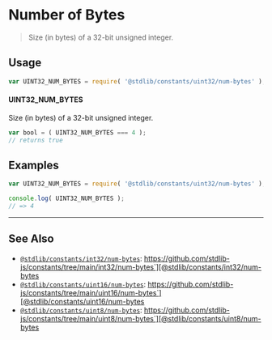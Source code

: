 <!--

@license Apache-2.0

Copyright (c) 2018 The Stdlib Authors.

Licensed under the Apache License, Version 2.0 (the "License");
you may not use this file except in compliance with the License.
You may obtain a copy of the License at

   http://www.apache.org/licenses/LICENSE-2.0

Unless required by applicable law or agreed to in writing, software
distributed under the License is distributed on an "AS IS" BASIS,
WITHOUT WARRANTIES OR CONDITIONS OF ANY KIND, either express or implied.
See the License for the specific language governing permissions and
limitations under the License.

-->

# Number of Bytes

> Size (in bytes) of a 32-bit unsigned integer.

<section class="usage">

## Usage

```javascript
var UINT32_NUM_BYTES = require( '@stdlib/constants/uint32/num-bytes' );
```

#### UINT32_NUM_BYTES

Size (in bytes) of a 32-bit unsigned integer.

```javascript
var bool = ( UINT32_NUM_BYTES === 4 );
// returns true
```

</section>

<!-- /.usage -->

<section class="examples">

## Examples

<!-- TODO: better example -->

<!-- eslint no-undef: "error" -->

```javascript
var UINT32_NUM_BYTES = require( '@stdlib/constants/uint32/num-bytes' );

console.log( UINT32_NUM_BYTES );
// => 4
```

</section>

<!-- /.examples -->

<!-- Section for related `stdlib` packages. Do not manually edit this section, as it is automatically populated. -->

<section class="related">

* * *

## See Also

-   [`@stdlib/constants/int32/num-bytes`][@stdlib/constants/int32/num-bytes]: https://github.com/stdlib-js/constants/tree/main/int32/num-bytes`][@stdlib/constants/int32/num-bytes
-   [`@stdlib/constants/uint16/num-bytes`][@stdlib/constants/uint16/num-bytes]: https://github.com/stdlib-js/constants/tree/main/uint16/num-bytes`][@stdlib/constants/uint16/num-bytes
-   [`@stdlib/constants/uint8/num-bytes`][@stdlib/constants/uint8/num-bytes]: https://github.com/stdlib-js/constants/tree/main/uint8/num-bytes`][@stdlib/constants/uint8/num-bytes

</section>

<!-- /.related -->

<!-- Section for all links. Make sure to keep an empty line after the `section` element and another before the `/section` close. -->

<section class="links">

<!-- <related-links> -->

[@stdlib/constants/int32/num-bytes]: https://github.com/stdlib-js/constants/tree/main/int32/num-bytes

[@stdlib/constants/uint16/num-bytes]: https://github.com/stdlib-js/constants/tree/main/uint16/num-bytes

[@stdlib/constants/uint8/num-bytes]: https://github.com/stdlib-js/constants/tree/main/uint8/num-bytes

<!-- </related-links> -->

</section>

<!-- /.links -->
